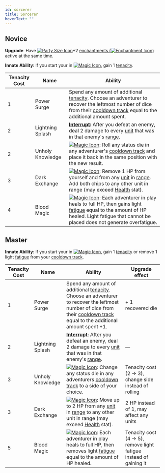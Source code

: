 ```yaml
---
id: sorcerer
title: Sorcerer
hoverText: ""
---
```


## Novice

**Upgrade**: Have [<img src="/icons/party-size.svg" alt="Party Size Icon" class="icon-svg" />](/docs/glossary/party-size)+2 [enchantments (<img src="/icons/enchantment.svg" alt="Enchantment Icon" class="icon-svg" />)](/docs/items/types/enchantment) active at the same time.

**Innate Ability**: If you start your in [<img src="/icons/magic.svg" alt="Magic Icon" class="icon-svg" />](/docs/battle-forms/magic), gain 1 [tenacity](/docs/glossary/tenacity).

| Tenacity Cost | Name             | Ability                                                                                                                                                                                                                                                                                         |
| ------------- | ---------------- | ----------------------------------------------------------------------------------------------------------------------------------------------------------------------------------------------------------------------------------------------------------------------------------------------- |
| 1             | Power Surge      | Spend any amount of additional [tenacity](/docs/glossary/tenacity). Choose an adventurer to recover the leftmost number of dice from their [cooldown track](/docs/glossary/cooldown-track) equal to the additional amount spent.                                                                |
| 2             | Lightning Splash | **[Interrupt](/docs/glossary/interrupt):** After you defeat an enemy, deal 2 damage to every [unit](/docs/glossary/unit) that was in that enemy's [range](/docs/glossary/range).                                                                                                                |
| 2             | Unholy Knowledge | [<img src="/icons/magic.svg" alt="Magic Icon" class="icon-svg" />](/docs/battle-forms/magic): Roll any status die in any adventurer's [cooldown track](/docs/glossary/cooldown-track) and place it back in the same position with the new result.                                               |
| 3             | Dark Exchange    | [<img src="/icons/magic.svg" alt="Magic Icon" class="icon-svg" />](/docs/battle-forms/magic): Remove 1 HP from yourself and from any [unit](/docs/glossary/unit) in [range](/docs/glossary/range). Add both chips to any other unit in range (may exceed [Health](/docs/stats/health) stat).    |
| 4             | Blood Magic      | [<img src="/icons/magic.svg" alt="Magic Icon" class="icon-svg" />](/docs/battle-forms/magic): Each adventurer in play heals to full HP, then gains light [fatigue](/docs/glossary/fatigue) equal to the amount of HP healed. Light fatigue that cannot be placed does not generate overfatigue. |

## Master

**Innate Ability**: If you start your in [<img src="/icons/magic.svg" alt="Magic Icon" class="icon-svg" />](/docs/battle-forms/magic), gain 1 [tenacity](/docs/glossary/tenacity) or remove 1 light [fatigue](/docs/glossary/fatigue) from your [cooldown track](/docs/glossary/cooldown-track).

| Tenacity Cost | Name             | Ability                                                                                                                                                                                                                                                        | Upgrade effect                                                    |
| ------------- | ---------------- | -------------------------------------------------------------------------------------------------------------------------------------------------------------------------------------------------------------------------------------------------------------- | ----------------------------------------------------------------- |
| 1             | Power Surge      | Spend any amount of additional [tenacity](/docs/glossary/tenacity). Choose an adventurer to recover the leftmost number of dice from their [cooldown track](/docs/glossary/cooldown-track) equal to the additional amount spent +1.                            | + 1 recovered die                                                 |
| 2             | Lightning Splash | **[Interrupt](/docs/glossary/interrupt):** After you defeat an enemy, deal 2 damage to every [unit](/docs/glossary/unit) that was in that enemy's [range](/docs/glossary/range).                                                                               | —                                                                 |
| 3             | Unholy Knowledge | [<img src="/icons/magic.svg" alt="Magic Icon" class="icon-svg" />](/docs/battle-forms/magic): Change any status die in any adventurers [cooldown track](/docs/glossary/cooldown-track) to a side of your choice.                                               | Tenacity cost (2 → 3), change side instead of rolling             |
| 3             | Dark Exchange    | [<img src="/icons/magic.svg" alt="Magic Icon" class="icon-svg" />](/docs/battle-forms/magic): Move up to 2 HP from any [unit](/docs/glossary/unit) in [range](/docs/glossary/range) to any other unit in range (may exceed [Health](/docs/stats/health) stat). | 2 HP instead of 1, may affect any units                           |
| 5             | Blood Magic      | [<img src="/icons/magic.svg" alt="Magic Icon" class="icon-svg" />](/docs/battle-forms/magic): Each adventurer in play heals to full HP, then removes light [fatigue](/docs/glossary/fatigue) equal to the amount of HP healed.                                 | Tenacity cost (4 → 5), remove light fatigue instead of gaining it |
